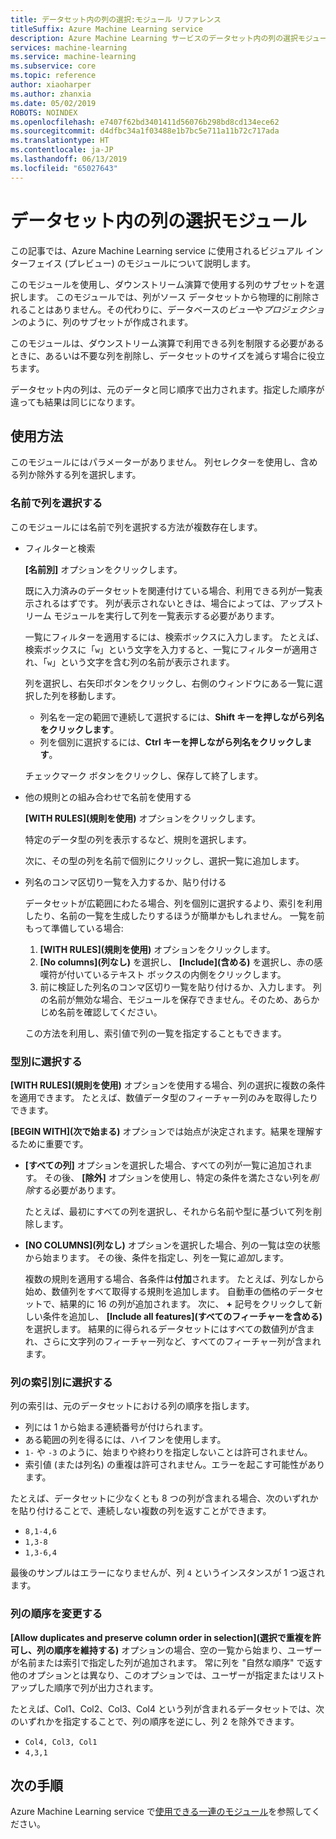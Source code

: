 ```yaml
---
title: データセット内の列の選択:モジュール リファレンス
titleSuffix: Azure Machine Learning service
description: Azure Machine Learning サービスのデータセット内の列の選択モジュールを使用し、ダウンストリーム演算で使用する列のサブセットを選択する方法を学習します。
services: machine-learning
ms.service: machine-learning
ms.subservice: core
ms.topic: reference
author: xiaoharper
ms.author: zhanxia
ms.date: 05/02/2019
ROBOTS: NOINDEX
ms.openlocfilehash: e7407f62bd3401411d56076b298bd8cd134ece62
ms.sourcegitcommit: d4dfbc34a1f03488e1b7bc5e711a11b72c717ada
ms.translationtype: HT
ms.contentlocale: ja-JP
ms.lasthandoff: 06/13/2019
ms.locfileid: "65027643"
---
```

# <a name="select-columns-in-dataset-module"></a>データセット内の列の選択モジュール

この記事では、Azure Machine Learning service に使用されるビジュアル インターフェイス (プレビュー) のモジュールについて説明します。

このモジュールを使用し、ダウンストリーム演算で使用する列のサブセットを選択します。 このモジュールでは、列がソース データセットから物理的に削除されることはありません。その代わりに、データベースの*ビュー*や*プロジェクション*のように、列のサブセットが作成されます。

このモジュールは、ダウンストリーム演算で利用できる列を制限する必要があるときに、あるいは不要な列を削除し、データセットのサイズを減らす場合に役立ちます。

データセット内の列は、元のデータと同じ順序で出力されます。指定した順序が違っても結果は同じになります。

## <a name="how-to-use"></a>使用方法

このモジュールにはパラメーターがありません。 列セレクターを使用し、含める列か除外する列を選択します。

### <a name="choose-columns-by-name"></a>名前で列を選択する

このモジュールには名前で列を選択する方法が複数存在します。 

+ フィルターと検索

    **[名前別]** オプションをクリックします。

    既に入力済みのデータセットを関連付けている場合、利用できる列が一覧表示されるはずです。 列が表示されないときは、場合によっては、アップストリーム モジュールを実行して列を一覧表示する必要があります。

    一覧にフィルターを適用するには、検索ボックスに入力します。 たとえば、検索ボックスに「`w`」という文字を入力すると、一覧にフィルターが適用され、「`w`」という文字を含む列の名前が表示されます。

    列を選択し、右矢印ボタンをクリックし、右側のウィンドウにある一覧に選択した列を移動します。

    + 列名を一定の範囲で連続して選択するには、**Shift キーを押しながら列名をクリックします**。
    + 列を個別に選択するには、**Ctrl キーを押しながら列名をクリックします**。

    チェックマーク ボタンをクリックし、保存して終了します。

+ 他の規則との組み合わせで名前を使用する

    **[WITH RULES]\(規則を使用\)** オプションをクリックします。
    
    特定のデータ型の列を表示するなど、規則を選択します。

    次に、その型の列を名前で個別にクリックし、選択一覧に追加します。

+ 列名のコンマ区切り一覧を入力するか、貼り付ける

    データセットが広範囲にわたる場合、列を個別に選択するより、索引を利用したり、名前の一覧を生成したりするほうが簡単かもしれません。 一覧を前もって準備している場合:

    1. **[WITH RULES]\(規則を使用\)** オプションをクリックします。 
    2. **[No columns]\(列なし\)** を選択し、 **[Include]\(含める\)** を選択し、赤の感嘆符が付いているテキスト ボックスの内側をクリックします。 
    3. 前に検証した列名のコンマ区切り一覧を貼り付けるか、入力します。 列の名前が無効な場合、モジュールを保存できません。そのため、あらかじめ名前を確認してください。
    
    この方法を利用し、索引値で列の一覧を指定することもできます。 

### <a name="choose-by-type"></a>型別に選択する

**[WITH RULES]\(規則を使用\)** オプションを使用する場合、列の選択に複数の条件を適用できます。 たとえば、数値データ型のフィーチャー列のみを取得したりできます。

**[BEGIN WITH]\(次で始まる\)** オプションでは始点が決定されます。結果を理解するために重要です。 

+ **[すべての列]** オプションを選択した場合、すべての列が一覧に追加されます。 その後、 **[除外]** オプションを使用し、特定の条件を満たさない列を*削除*する必要があります。 

    たとえば、最初にすべての列を選択し、それから名前や型に基づいて列を削除します。

+ **[NO COLUMNS]\(列なし\)** オプションを選択した場合、列の一覧は空の状態から始まります。 その後、条件を指定し、列を一覧に*追加*します。 

    複数の規則を適用する場合、各条件は**付加**されます。 たとえば、列なしから始め、数値列をすべて取得する規則を追加します。 自動車の価格のデータセットで、結果的に 16 の列が追加されます。 次に、 **+** 記号をクリックして新しい条件を追加し、 **[Include all features]\(すべてのフィーチャーを含める\)** を選択します。 結果的に得られるデータセットにはすべての数値列が含まれ、さらに文字列のフィーチャー列など、すべてのフィーチャー列が含まれます。

### <a name="choose-by-column-index"></a>列の索引別に選択する

列の索引は、元のデータセットにおける列の順序を指します。

+ 列には 1 から始まる連続番号が付けられます。  
+ ある範囲の列を得るには、ハイフンを使用します。 
+ `1-` や `-3` のように、始まりや終わりを指定しないことは許可されません。
+ 索引値 (または列名) の重複は許可されません。エラーを起こす可能性があります。

たとえば、データセットに少なくとも 8 つの列が含まれる場合、次のいずれかを貼り付けることで、連続しない複数の列を返すことができます。 

+ `8,1-4,6`
+ `1,3-8`
+ `1,3-6,4` 

最後のサンプルはエラーになりませんが、列 `4` というインスタンスが 1 つ返されます。



### <a name="change-order-of-columns"></a>列の順序を変更する

**[Allow duplicates and preserve column order in selection]\(選択で重複を許可し、列の順序を維持する\)** オプションの場合、空の一覧から始まり、ユーザーが名前または索引で指定した列が追加されます。 常に列を "自然な順序" で返す他のオプションとは異なり、このオプションでは、ユーザーが指定またはリストアップした順序で列が出力されます。 

たとえば、Col1、Col2、Col3、Col4 という列が含まれるデータセットでは、次のいずれかを指定することで、列の順序を逆にし、列 2 を除外できます。

+ `Col4, Col3, Col1`
+ `4,3,1`


## <a name="next-steps"></a>次の手順

Azure Machine Learning service で[使用できる一連のモジュール](module-reference.md)を参照してください。 